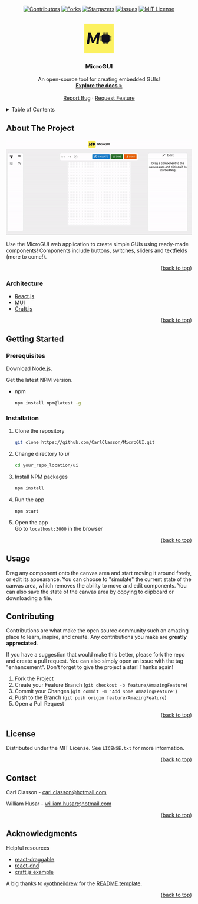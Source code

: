 <div id="top" align="center">

[![Contributors][contributors-shield]][contributors-url]
[![Forks][forks-shield]][forks-url]
[![Stargazers][stars-shield]][stars-url]
[![Issues][issues-shield]][issues-url]
[![MIT License][license-shield]][license-url]
  
</div>

<!-- PROJECT LOGO -->
<br />
<div align="center">
  <a href="https://github.com/CarlClasson/MicroGUI">
    <img src="images/MicroGUI-1.png" alt="Logo" width="80" height="80">
  </a>

  <h3 align="center">MicroGUI</h3>

  <p align="center">
    An open-source tool for creating embedded GUIs!
    <br />
    <a href="https://github.com/CarlClasson/MicroGUI/wiki"><strong>Explore the docs »</strong></a>
    <br />
    <br />
    <a href="https://github.com/CarlClasson/MicroGUI/issues/new?labels=bug">Report Bug</a>
    ·
    <a href="https://github.com/CarlClasson/MicroGUI/issues/new?labels=enhancement">Request Feature</a>
  </p>
</div>

<!-- TABLE OF CONTENTS -->
<details>
  <summary>Table of Contents</summary>
  <ol>
    <li>
      <a href="#about-the-project">About The Project</a>
      <ul>
        <li><a href="#architecture">Built With</a></li>
      </ul>
    </li>
    <li>
      <a href="#getting-started">Getting Started</a>
      <ul>
        <li><a href="#prerequisites">Prerequisites</a></li>
        <li><a href="#installation">Installation</a></li>
      </ul>
    </li>
    <li><a href="#usage">Usage</a></li>
    <li><a href="#contributing">Contributing</a></li>
    <li><a href="#license">License</a></li>
    <li><a href="#contact">Contact</a></li>
    <li><a href="#acknowledgments">Acknowledgments</a></li>
  </ol>
</details>

<!-- ABOUT THE PROJECT -->
## About The Project
<div align='center'>
<a href="https://github.com/CarlClasson/MicroGUI">
  <img src="images/demo.gif" width="600">
</a>
</div>

Use the MicroGUI web application to create simple GUIs using ready-made components! Components include buttons, switches, sliders and textfields (more to come!).

<p align="right">(<a href="#top">back to top</a>)</p>

### Architecture

* [React.js](https://reactjs.org/)
* [MUI](https://mui.com)
* [Craft.js](https://github.com/prevwong/craft.js)

<p align="right">(<a href="#top">back to top</a>)</p>

<!-- GETTING STARTED -->
## Getting Started

### Prerequisites

Download [Node.js](https://nodejs.org/en/download/).

Get the latest NPM version.
* npm
  ```sh
  npm install npm@latest -g
  ```

### Installation

1. Clone the repository
   ```sh
   git clone https://github.com/CarlClasson/MicroGUI.git
   ```
2. Change directory to _ui_
   ```sh
   cd your_repo_location/ui
   ```
3. Install NPM packages
   ```sh
   npm install
   ```
4. Run the app
   ```sh
   npm start
   ```
5. Open the app\
   Go to ```localhost:3000``` in the browser

<p align="right">(<a href="#top">back to top</a>)</p>

<!-- USAGE -->
## Usage

Drag any component onto the canvas area and start moving it around freely, or edit its appearance. You can choose to "simulate" the current state of the canvas area, which removes the ability to move and edit components. You can also save the state of the canvas area by copying to clipboard or downloading a file.

<!-- CONTRIBUTING -->
## Contributing

Contributions are what make the open source community such an amazing place to learn, inspire, and create. Any contributions you make are **greatly appreciated**.

If you have a suggestion that would make this better, please fork the repo and create a pull request. You can also simply open an issue with the tag "enhancement".
Don't forget to give the project a star! Thanks again!

1. Fork the Project
2. Create your Feature Branch (`git checkout -b feature/AmazingFeature`)
3. Commit your Changes (`git commit -m 'Add some AmazingFeature'`)
4. Push to the Branch (`git push origin feature/AmazingFeature`)
5. Open a Pull Request

<p align="right">(<a href="#top">back to top</a>)</p>

<!-- LICENSE -->
## License

Distributed under the MIT License. See `LICENSE.txt` for more information.

<p align="right">(<a href="#top">back to top</a>)</p>

<!-- CONTACT -->
## Contact

Carl Classon - carl.classon@hotmail.com

William Husar - william.husar@hotmail.com

<p align="right">(<a href="#top">back to top</a>)</p>

<!-- ACKNOWLEDGMENTS -->
## Acknowledgments

Helpful resources

* [react-draggable](https://github.com/react-grid-layout/react-draggable)
* [react-dnd](https://github.com/react-dnd/react-dnd)
* [craft.js example](https://craft.js.org)

A big thanks to [@othneildrew](https://github.com/othneildrew) for the [README template](https://github.com/othneildrew/Best-README-Template).

<p align="right">(<a href="#top">back to top</a>)</p>

<!-- MARKDOWN LINKS & IMAGES -->
<!-- https://www.markdownguide.org/basic-syntax/#reference-style-links -->
[contributors-shield]: https://img.shields.io/github/contributors/CarlClasson/MicroGUI.svg?style=for-the-badge
[contributors-url]: https://github.com/CarlClasson/MicroGUI/graphs/contributors
[forks-shield]: https://img.shields.io/github/forks/CarlClasson/MicroGUI.svg?style=for-the-badge
[forks-url]: https://github.com/CarlClasson/MicroGUI/network/members
[stars-shield]: https://img.shields.io/github/stars/CarlClasson/MicroGUI.svg?style=for-the-badge
[stars-url]: https://github.com/CarlClasson/MicroGUI/stargazers
[issues-shield]: https://img.shields.io/github/issues/CarlClasson/MicroGUI.svg?style=for-the-badge
[issues-url]: https://github.com/CarlClasson/MicroGUI/issues
[license-shield]: https://img.shields.io/github/license/CarlClasson/MicroGUI.svg?style=for-the-badge
[license-url]: https://github.com/CarlClasson/MicroGUI/blob/main/LICENSE.md
[product-screenshot]: images/canvas.png
